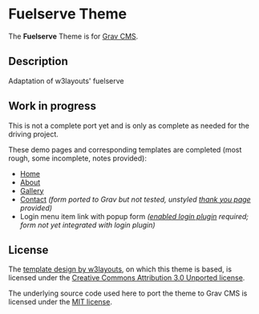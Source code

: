 # Fuelserve Theme

The **Fuelserve** Theme is for [Grav CMS](http://github.com/getgrav/grav).

## Description

Adaptation of w3layouts' fuelserve

## Work in progress

This is not a complete port yet and is only as complete as needed for the driving project.

These demo pages and corresponding templates are completed (most rough, some incomplete, notes provided):

* [Home](templates/home.html.twig)
* [About](templates/about.html.twig)
* [Gallery](templates/gallery.html.twig)
* [Contact](templates/contact.html.twig) _(form ported to Grav but not tested, unstyled [thank you page](_demo/pages/90.contact/thanks/formdata.md) provided)_
* Login menu item link with popup form _([enabled login plugin](https://github.com/getgrav/grav-plugin-login) required; form not yet integrated with login plugin)_

## License

The [template design by w3layouts](https://w3layouts.com/fuel-serve-industrial-category-flat-bootstrap-responsive-web-template/), on which this theme is based, is licensed under the [Creative Commons Attribution 3.0 Unported license](https://creativecommons.org/licenses/by/3.0/).

The underlying source code used here to port the theme to Grav CMS is licensed under the [MIT license](LICENSE.md).